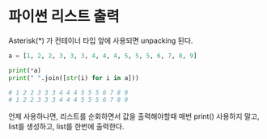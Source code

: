 # 파이썬 리스트 출력

Asterisk(*) 가 컨테이너 타입 앞에 사용되면 unpacking 된다.

```python
a = [1, 2, 2, 3, 3, 3, 4, 4, 4, 5, 5, 5, 6, 7, 8, 9]

print(*a)
print(" ".join([str(i) for i in a]))

# 1 2 2 3 3 3 4 4 4 5 5 5 6 7 8 9
# 1 2 2 3 3 3 4 4 4 5 5 5 6 7 8 9
```

언제 사용하나면, 리스트를 순회하면서 값을 출력해야할때
매번 print() 사용하지 말고, 
list를 생성하고, list를 한번에 출력한다.